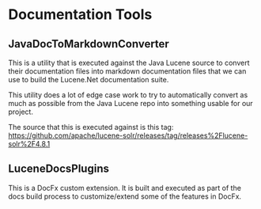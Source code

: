# Documentation Tools

## JavaDocToMarkdownConverter

This is a utility that is executed against the Java Lucene source to convert their documentation files into markdown documentation files that we can 
use to build the Lucene.Net documentation suite. 

This utility does a lot of edge case work to try to automatically convert as much as possible from the Java Lucene repo into something usable for our project.

The source that this is executed against is this tag: https://github.com/apache/lucene-solr/releases/tag/releases%2Flucene-solr%2F4.8.1

## LuceneDocsPlugins

This is a DocFx custom extension. It is built and executed as part of the docs build process to customize/extend some of the features in DocFx.